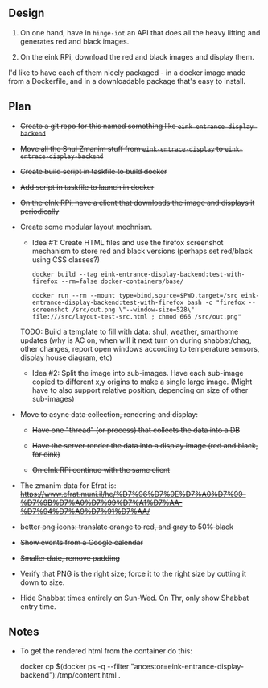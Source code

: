 ## Design

1. On one hand, have in `hinge-iot` an API that does all the heavy lifting
   and generates red and black images.

2. On the eink RPi, download the red and black images and display them.

I'd like to have each of them nicely packaged - in a docker image made from a
Dockerfile, and in a downloadable package that's easy to install.

## Plan

* ~~Create a git repo for this named something like `eink-entrance-display-backend`~~

* ~~Move all the Shul Zmanim stuff from `eink-entrace-display` to `eink-entrace-display-backend`~~

* ~~Create build script in taskfile to build docker~~

* ~~Add script in taskfile to launch in docker~~

* ~~On the eInk RPi, have a client that downloads the image and displays it periodically~~

* Create some modular layout mechnism.

   * Idea #1: Create HTML files and use the firefox screenshot mechanism to store red and black versions (perhaps set red/black using CSS classes?)

         docker build --tag eink-entrance-display-backend:test-with-firefox --rm=false docker-containers/base/

         docker run --rm --mount type=bind,source=$PWD,target=/src eink-entrance-display-backend:test-with-firefox bash -c "firefox --screenshot /src/out.png \"--window-size=528\" file:///src/layout-test-src.html ; chmod 666 /src/out.png"

   TODO: Build a template to fill with data: shul, weather, smarthome updates (why is AC on, when will it next turn on during shabbat/chag, other changes, report open windows according to temperature sensors, display house diagram, etc)

   * Idea #2: Split the image into sub-images. Have each sub-image copied to different x,y origins to make a single large image. (Might have to also support relative position, depending on size of other sub-images)

* ~~Move to async data collection, rendering and display:~~

    * ~~Have one "thread" (or process) that collects the data into a DB~~

    * ~~Have the server render the data into a display image (red and black, for eink)~~

    * ~~On eInk RPi continue with the same client~~

* ~~The zmanim data for Efrat is: https://www.efrat.muni.il/he/%D7%96%D7%9E%D7%A0%D7%99-%D7%9B%D7%A0%D7%99%D7%A1%D7%AA-%D7%94%D7%A9%D7%91%D7%AA/~~

* ~~better png icons: translate orange to red, and gray to 50% black~~

* ~~Show events from a Google calendar~~

* ~~Smaller date, remove padding~~

* Verify that PNG is the right size; force it to the right size by cutting it
  down to size.

* Hide Shabbat times entirely on Sun-Wed. On Thr, only show Shabbat entry time.

## Notes

* To get the rendered html from the container do this:

   docker cp $(docker ps -q --filter "ancestor=eink-entrance-display-backend"):/tmp/content.html .
